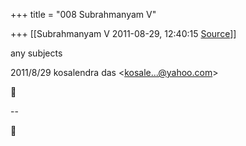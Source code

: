 +++
title = "008 Subrahmanyam V"

+++
[[Subrahmanyam V	2011-08-29, 12:40:15 [Source](https://groups.google.com/g/bvparishat/c/UU2Fsgg9SEY)]]



any subjects  
  

2011/8/29 kosalendra das \<[kosale...@yahoo.com]()\>



  
  
  
--  



